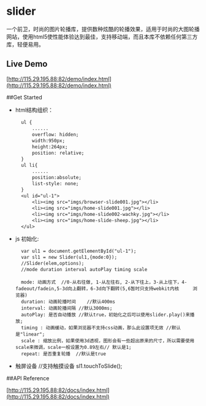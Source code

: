 slider
======

一个前卫，时尚的图片轮播库，提供数种炫酷的轮播效果，适用于时尚的大图轮播网站，使用html5使性能体验达到最佳，支持移动端，而且本库不依赖任何第三方库，轻便易用。

## Live Demo

[http://115.29.195.88:82/demo/index.html](http://115.29.195.88:82/demo/index.html)

##Get Started
- html结构组织：

	    ul {
	      	......
			overflow: hidden;
			width:950px;
			height:264px;
			position: relative;
		}
		ul li{
			......
			position:absolute;
			list-style: none;
		}
	    <ul id="ul-1">
			<li><img src="imgs/browser-slide001.jpg"></li>
			<li><img src="imgs/home-slide001.jpg"></li>
			<li><img src="imgs/home-slide002-wachky.jpg"></li>
			<li><img src="imgs/home-slide-sheep.jpg"></li>
		</ul>
		
- js 初始化:

		var ul1 = document.getElementById("ul-1");
		var sl1 = new Slider(ul1,{mode:0});
		//Slider(elem,options);	
		//mode duration interval autoPlay timing scale
		
		mode: 动画方式	//0-从右往做, 1-从左往右, 2-从下往上，3-从上往下，4-fadeout/fadein,5-3d向上翻转，6-3d向下翻转(5,6暂时只支持webkit内核		浏览器)
		duration: 动画轮播时间	//默认400ms
		interval: 动画轮播间隔 //默认3000ms;
		autoPlay: 是否自动播放 //默认true，初始化之后可以使用slider.play()来播放;
		timing : 动画缓动，如果浏览器不支持css动画，那么此设置项无效 //默认是"linear";
		scale : 缩放比例，如果使用3d透视，图形会有一些超出原来的尺寸，所以需要使用scale来微调，scale一般设置为0.89左右// 默认是1;	
		repeat: 是否重复轮播  //默认是true		
		
- 触屏设备
		//支持触摸设备
		sl1.touchToSlide();

##API Reference

[http://115.29.195.88:82/docs/index.html](http://115.29.195.88:82/docs/index.html)